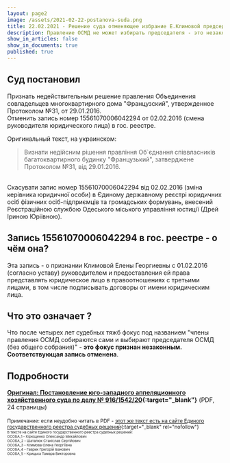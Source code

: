 ```yaml
---
layout: page2
image: /assets/2021-02-22-postanova-suda.png
title: 22.02.2021 - Решение суда отменяющее избрание Е.Климовой председателем ОСМД
description: Правление ОСМД не может избирать председателя - это незаконно
show_in_articles: false
show_in_documents: true
published: true
---
```


## Суд постановил
Признать недействительным решение правления Объединения совладельцев многоквартирного дома "Французский", утвержденное Протоколом №31, от 29.01.2016.
<br>
Отменить запись номер 15561070006042294 от 02.02.2016 (смена руководителя юридического лица) в гос. реестре.

Оригинальный текст, на украинском:
> Визнати недійсним рішення правління Об`єднання співвласників багатоквартирного будинку "Французький", затверджене Протоколом №31, від 29.01.2016.
<br>
Скасувати запис номер 15561070006042294 від 02.02.2016 (зміна керівника юридичної особи) в Єдиному державному реєстрі юридичних осіб фізичних осіб-підприємців та громадських формувань, внесений Реєстраційною службою Одеського міського управління юстиції (Дрей Іриною Юріівною).

## Запись 15561070006042294 в гос. реестре - о чём она?
Эта запись - о признании Климовой Елены Георгиевны с 01.02.2016 (согласно уставу) руководителем и предоставления ей права представлять юридическое лицо в правоотношениях с третьими лицами, в том числе подписывать договоры от имени юридическим лица.

## Что это означает ?
Что после четырех лет судебных тяжб фокус под названием "члены правления ОСМД собираются сами и выбирают председателя ОСМД (без общего собрания)" - **это фокус признан незаконным. Соответствующая запись отменена**.

## Подробности
**[Оригинал: Постановление юго-западного аппеляционного хозяйственного суда по делу № 916/1542/20](/assets/2021-02-22-postanova-suda.pdf){:target="_blank"}** (PDF, 24 страницы)
<br>
<br>
<small>Примечание: если неудобно читать в PDF - [этот же текст есть на сайте Единого государственного реестра судебных решений](https://reyestr.court.gov.ua/Review/95200815){:target="_blank" rel="nofollow"}<small><small>
<br>В тексте на сайте Единого государственного реестра судебных решений:<br>
ОСОБА_1 - Кірющенко Олександр Михайлович<br>
ОСОБА_2 - Шаталюк Станіслав Сергійович <br>
ОСОБА_3 - Климова Олена Георгіївна<br>
ОСОБА_4 - Гаврик Григорій Іванович<br>
ОСОБА_5 - Крицька Тамара Викторовна<br>
</small></small>
</small>
